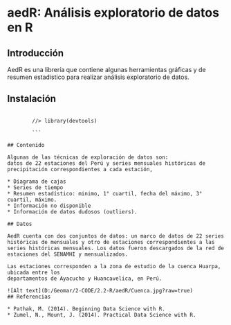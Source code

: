 # **aedR: Análisis exploratorio de datos en R**

## Introducción

AedR es una librería que contiene algunas herramientas gráficas y de resumen estadístico para realizar análisis exploratorio de datos.

## Instalación

```
		
		//> library(devtools)
		
		```

## Contenido

Algunas de las técnicas de exploración de datos son:
datos de 22 estaciones del Perú y series mensuales históricas de precipitación correspondientes a cada estación, 

* Diagrama de cajas
* Series de tiempo
* Resumen estadístico: minimo, 1° cuartil, fecha del máximo, 3° cuartil, máximo.
* Información no disponible
* Información de datos dudosos (outliers).

## Datos

AedR cuenta con dos conjuntos de datos: un marco de datos de 22 series históricas de mensuales y otro de estaciones correspondientes a las series históricas mensuales. Los datos fueron descargados de la red de estaciones del SENAMHI y mensualizados.

Las estaciones corresponden a la zona de estudio de la cuenca Huarpa, ubicada entre los
departamentos de Ayacucho y Huancavelica, en Perú.

![Alt text](D:/Geomar/2-CODE/2.2-R/aedR/Cuenca.jpg?raw=true)
## Referencias

* Pathak, M. (2014). Beginning Data Science with R.
* Zumel, N., Mount, J. (2014). Practical Data Science with R.

 
